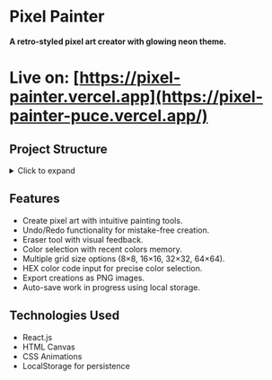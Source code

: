 # Pixel Painter
**A retro-styled pixel art creator with glowing neon theme.**
# **Live on:** [https://pixel-painter.vercel.app](https://pixel-painter-puce.vercel.app/)



## Project Structure

<details>
<summary>Click to expand</summary>

```
pixel-painter/
├── public/
│   ├── assets/
│   │   └── buttons/
│   │       ├── color-bucket.png
│   │       ├── eraser.png
│   │       ├── export.png
│   │       ├── redo.png
│   │       ├── reset-grid.png
│   │       └── undo.png
│   └── index.html
├── src/
│   ├── components/
│   │   ├── Pixel.js
│   │   └── PixelGrid.js
│   ├── App.css
│   ├── App.js
│   └── index.js
```

</details>



## Features

* Create pixel art with intuitive painting tools.
* Undo/Redo functionality for mistake-free creation.
* Eraser tool with visual feedback.
* Color selection with recent colors memory.
* Multiple grid size options (8×8, 16×16, 32×32, 64×64).
* HEX color code input for precise color selection.
* Export creations as PNG images.
* Auto-save work in progress using local storage.



## Technologies Used

* React.js 
* HTML Canvas
* CSS Animations
* LocalStorage for persistence






